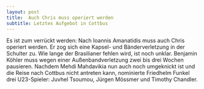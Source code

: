```yaml
---
layout: post
title:  Auch Chris muss operiert werden
subtitle: Letztes Aufgebot in Cottbus
---
```


Es ist zum verrückt werden: Nach Ioannis Amanatidis muss auch Chris operiert werden. Er zog sich eine Kapsel- und Bänderverletzung in der Schulter zu. Wie lange der Brasilianer fehlen wird, ist noch unklar. Benjamin Köhler muss wegen einer Außenbandverletzung zwei bis drei Wochen pausieren. Nachdem Mehdi Mahdavikia nun auch noch umgeknickt ist und die Reise nach Cottbus nicht antreten kann, nominierte Friedhelm Funkel drei U23-Spieler: Juvhel Tsoumou, Jürgen Mössmer und Timothy Chandler.


